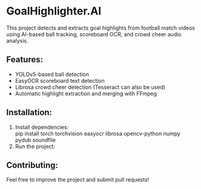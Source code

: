 # GoalHighlighter.AI
This project detects and extracts goal highlights from football match videos using AI-based ball tracking, scoreboard OCR, and crowd cheer audio analysis.

## Features:
- YOLOv5-based ball detection
- EasyOCR scoreboard text detection
- Librosa crowd cheer detection (Tesseract can also be used)
- Automatic highlight extraction and merging with FFmpeg

## Installation:
1. Install dependencies:  
pip install torch torchvision easyocr librosa opencv-python numpy pydub soundfile
2. Run the project:  

## Contributing:
Feel free to improve the project and submit pull requests!
